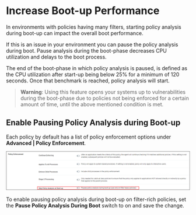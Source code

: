 [title]: # (Boot-up Performance)
[tags]: # (policy analysis)
[priority]: # (2)
# Increase Boot-up Performance

In environments with policies having many filters, starting policy analysis during boot-up can impact the overall boot performance.

If this is an issue in your environment you can pause the policy analysis during boot. Pause analysis during the boot-phase decreases CPU utilization and delays to the boot process.

The end of the boot-phase in which policy analysis is paused, is defined as the CPU utilization after start-up being below 25% for a minimum of 120 seconds. Once that benchmark is reached, policy analysis will start.

>**Warning**:
>Using this feature opens your systems up to vulnerabilities during the boot-phase due to policies not being enforced for a certain amount of time, until the above mentioned condition is met.

## Enable Pausing Policy Analysis during Boot-up

Each policy by default has a list of policy enforcement options under __Advanced | Policy Enforcement__.

![policy enforcement](images/pause-policy-analysis.png "Policy Enforcement settings")

To enable pausing policy analysis during boot-up on filter-rich policies, set the __Pause Policy Analysis During Boot__ switch to on and save the change.

